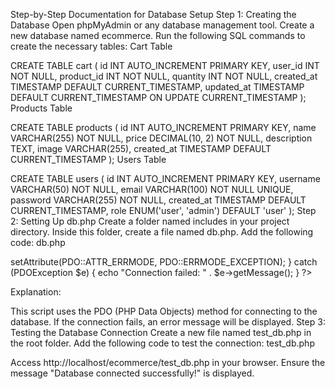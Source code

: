 Step-by-Step Documentation for Database Setup
Step 1: Creating the Database
Open phpMyAdmin or any database management tool.
Create a new database named ecommerce.
Run the following SQL commands to create the necessary tables:
Cart Table

CREATE TABLE cart (
    id INT AUTO_INCREMENT PRIMARY KEY,
    user_id INT NOT NULL,
    product_id INT NOT NULL,
    quantity INT NOT NULL,
    created_at TIMESTAMP DEFAULT CURRENT_TIMESTAMP,
    updated_at TIMESTAMP DEFAULT CURRENT_TIMESTAMP ON UPDATE CURRENT_TIMESTAMP
);
Products Table

CREATE TABLE products (
    id INT AUTO_INCREMENT PRIMARY KEY,
    name VARCHAR(255) NOT NULL,
    price DECIMAL(10, 2) NOT NULL,
    description TEXT,
    image VARCHAR(255),
    created_at TIMESTAMP DEFAULT CURRENT_TIMESTAMP
);
Users Table

CREATE TABLE users (
    id INT AUTO_INCREMENT PRIMARY KEY,
    username VARCHAR(50) NOT NULL,
    email VARCHAR(100) NOT NULL UNIQUE,
    password VARCHAR(255) NOT NULL,
    created_at TIMESTAMP DEFAULT CURRENT_TIMESTAMP,
    role ENUM('user', 'admin') DEFAULT 'user'
);
Step 2: Setting Up db.php
Create a folder named includes in your project directory.
Inside this folder, create a file named db.php.
Add the following code:
db.php

<?php
$host = 'localhost';
$dbname = 'ecommerce';
$user = 'root';
$password = '';

try {
    $conn = new PDO("mysql:host=$host;dbname=$dbname", $user, $password);
    $conn->setAttribute(PDO::ATTR_ERRMODE, PDO::ERRMODE_EXCEPTION);
} catch (PDOException $e) {
    echo "Connection failed: " . $e->getMessage();
}
?>
Explanation:

This script uses the PDO (PHP Data Objects) method for connecting to the database.
If the connection fails, an error message will be displayed.
Step 3: Testing the Database Connection
Create a new file named test_db.php in the root folder.
Add the following code to test the connection:
test_db.php

<?php
include 'includes/db.php';

if ($conn) {
    echo "Database connected successfully!";
} else {
    echo "Failed to connect to the database.";
}
?>
Access http://localhost/ecommerce/test_db.php in your browser.
Ensure the message "Database connected successfully!" is displayed.


